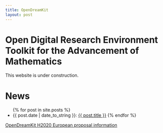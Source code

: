 ```yaml
---
title: OpenDreamKit
layout: post
---
```


Open Digital Research Environment Toolkit for the Advancement of Mathematics
============================================================================

This website is under construction.

# News

<ul>
  {% for post in site.posts %}
    <li>{{ post.date | date_to_string }}: <a href="{{ post.url }}">{{ post.title }}</a>
  {% endfor %}
</ul>

[OpenDreamKit H2020 European proposal information](https://github.com/sagemath/grant-europe/blob/master/H2020/OpenDreamKit.rst)
